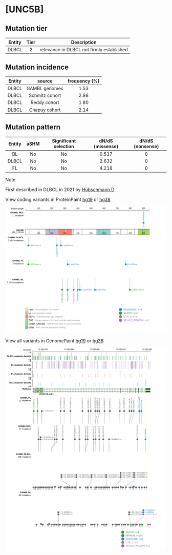 # [UNC5B]

## Mutation tier

|Entity|Tier|Description                              |
|:------:|:----:|-----------------------------------------|
|DLBCL |2   |relevance in DLBCL not firmly established|
## Mutation incidence

|Entity|source        |frequency (%)|
|:------:|:--------------:|:-------------:|
|DLBCL |GAMBL genomes |1.53         |
|DLBCL |Schmitz cohort|2.98         |
|DLBCL |Reddy cohort  |1.80         |
|DLBCL |Chapuy cohort |2.14         |

## Mutation pattern

|Entity|aSHM|Significant selection|dN/dS (missense)|dN/dS (nonsense)|
|:------:|:----:|:---------------------:|:----------------:|:----------------:|
|BL    |No  |No                   |0.517           |0               |
|DLBCL |No  |No                   |2.632           |0               |
|FL    |No  |No                   |4.218           |0               |


> [!NOTE]
> First described in DLBCL in 2021 by [Hübschmann D](https://pubmed.ncbi.nlm.nih.gov/33953289)


View coding variants in ProteinPaint [hg19](https://www.bcgsc.ca/downloads/morinlab/GAMBL/test/genes/UNC5B_protein.html)  or [hg38](https://www.bcgsc.ca/downloads/morinlab/GAMBL/test/genes/UNC5B_protein_hg38.html)

![image](images/proteinpaint/UNC5B_NM_170744.svg)

View all variants in GenomePaint [hg19](https://www.bcgsc.ca/downloads/morinlab/GAMBL/test/genes/UNC5B.html)  or [hg38](https://www.bcgsc.ca/downloads/morinlab/GAMBL/test/genes/UNC5B_hg38.html)

![image](images/proteinpaint/UNC5B.svg)
